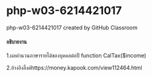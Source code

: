 # php-w03-6214421017
php-w03-6214421017 created by GitHub Classroom
<h4>อธิบายงาน</h4>
<p>1.ผลคำนวนภาษารายได้ของบุคคลต่อปี function CalTax($income)</p>
<p>2.อ้างอิงลิ้งค์https://money.kapook.com/view112464.html </p>
